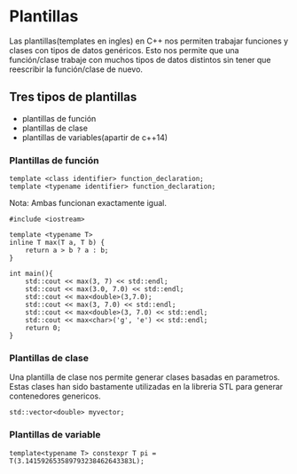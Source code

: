 # Plantillas
Las plantillas(templates en ingles) en C++ nos permiten trabajar funciones y clases con tipos de datos gen&eacute;ricos.
Esto nos permite que una funci&oacute;n/clase trabaje con muchos tipos de datos distintos sin tener que reescribir la funci&oacute;n/clase de nuevo.

## Tres tipos de plantillas
- plantillas de funci&oacute;n
- plantillas de clase
- plantillas de variables(apartir de c++14)

### Plantillas de funci&oacute;n
```
template <class identifier> function_declaration;
template <typename identifier> function_declaration;
```

Nota: Ambas funcionan exactamente igual.

```
#include <iostream>

template <typename T>
inline T max(T a, T b) {
    return a > b ? a : b;
}

int main(){
    std::cout << max(3, 7) << std::endl;
    std::cout << max(3.0, 7.0) << std::endl;
    std::cout << max<double>(3,7.0);
    std::cout << max(3, 7.0) << std::endl;
    std::cout << max<double>(3, 7.0) << std::endl;
    std::cout << max<char>('g', 'e') << std::endl;
    return 0;
}
```

### Plantillas de clase

Una plantilla de clase nos permite generar clases basadas en parametros. Estas clases han sido bastamente utilizadas en la libreria STL para generar contenedores genericos. 
```
std::vector<double> myvector;
```

### Plantillas de variable
```
template<typename T> constexpr T pi = T(3.141592653589793238462643383L);
```


